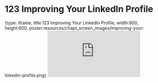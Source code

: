 # 123 Improving Your LinkedIn Profile
 
{type: iframe, title:123 Improving Your LinkedIn Profile, width:800, height:600, poster:resources/chapt_screen_images/improving-your-linkedin-profile.png}
![](https://datatrail-jhu.github.io/DataTrail/no_toc/improving-your-linkedin-profile.html)
 

 
